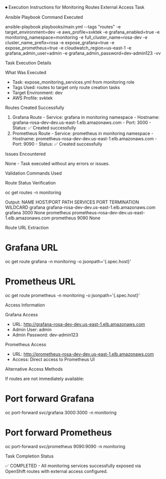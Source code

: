 ⏺ Execution Instructions for Monitoring Routes External Access Task

  Ansible Playbook Command Executed

  ansible-playbook playbooks/main.yml --tags "routes" -e target_environment=dev -e aws_profile=svktek -e grafana_enabled=true -e
  monitoring_namespace=monitoring -e full_cluster_name=rosa-dev -e cluster_name_prefix=rosa -e expose_grafana=true -e expose_prometheus=true -e
  cloudwatch_region=us-east-1 -e grafana_admin_user=admin -e grafana_admin_password=dev-admin123 -vv

  Task Execution Details

  What Was Executed

  - Task: expose_monitoring_services.yml from monitoring role
  - Tags Used: routes to target only route creation tasks
  - Target Environment: dev
  - AWS Profile: svktek

  Routes Created Successfully

  1. Grafana Route
    - Service: grafana in monitoring namespace
    - Hostname: grafana-rosa-dev-dev.us-east-1.elb.amazonaws.com
    - Port: 3000
    - Status: ✅ Created successfully
  2. Prometheus Route
    - Service: prometheus in monitoring namespace
    - Hostname: prometheus-rosa-dev-dev.us-east-1.elb.amazonaws.com
    - Port: 9090
    - Status: ✅ Created successfully

  Issues Encountered

  None - Task executed without any errors or issues.

  Validation Commands Used

  Route Status Verification

  oc get routes -n monitoring

  Output:
  NAME         HOST/PORT                                           PATH   SERVICES     PORT   TERMINATION   WILDCARD
  grafana      grafana-rosa-dev-dev.us-east-1.elb.amazonaws.com          grafana      3000                 None
  prometheus   prometheus-rosa-dev-dev.us-east-1.elb.amazonaws.com       prometheus   9090                 None

  Route URL Extraction

  # Grafana URL
  oc get route grafana -n monitoring -o jsonpath='{.spec.host}'

  # Prometheus URL  
  oc get route prometheus -n monitoring -o jsonpath='{.spec.host}'

  Access Information

  Grafana Access

  - URL: http://grafana-rosa-dev-dev.us-east-1.elb.amazonaws.com
  - Admin User: admin
  - Admin Password: dev-admin123

  Prometheus Access

  - URL: http://prometheus-rosa-dev-dev.us-east-1.elb.amazonaws.com
  - Access: Direct access to Prometheus UI

  Alternative Access Methods

  If routes are not immediately available:
  # Port forward Grafana
  oc port-forward svc/grafana 3000:3000 -n monitoring

  # Port forward Prometheus
  oc port-forward svc/prometheus 9090:9090 -n monitoring

  Task Completion Status

  ✅ COMPLETED - All monitoring services successfully exposed via OpenShift routes with external access configured.
